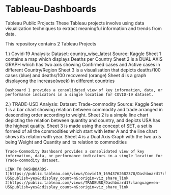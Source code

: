 # Tableau-Dashboards
Tableau Public Projects
These Tableau projects involve using data visualization techniques to extract meaningful information and trends from data.

This repository contains 2 Tableau Projects 

1.) Covid-19 Analysis:
    Dataset: country_wise_latest
    Source: Kaggle
    Sheet 1 contains a map which displays Deaths per Country 
    Sheet 2 is a DUAL AXIS GRAPH which has two axis showing Confirmed cases and Active cases in different Country/Region
    Sheet 3 is a visualisation that depicts deaths/100 cases (blue) and deaths/100 recovered (orange)
    Sheet 4 is a graph displayong the increase(week) in different countries

    Dashboard 1 provides a consolidated view of key information, data, or performance indicators in a single location for COVID-19 dataset.


2.) TRADE-USD Analysis:
    Dataset: Trade-commodity
    Source: Kaggle
    Sheet 1 is a bar chart showing relation between commodity and trade arranged in descending order according to weight.
    Sheet 2 is a simple line chart depicting the relation between quantity and country, and depicts USA has the highest quatity.
    Sheet 3 is made using the concept of SET, a set is formed of all the commodities which start with letter A and the line chart shows its relation with year.
    Sheet 4 is a Dual Axis Graph with the two axis being Weight and Quantity and its relation to commodities

    Trade-Commodity Dashboard provides a consolidated view of key information, data, or performance indicators in a single location for Trade-commodity dataset.

    LINK TO DASHBOARDS-
    1)https://public.tableau.com/views/Covid19_16943762682370/Dashboard1?:language=en-US&publish=yes&:display_count=n&:origin=viz_share_link
    2)https://public.tableau.com/views/TRADEUSD/Dashboard1?:language=en-US&publish=yes&:display_count=n&:origin=viz_share_link
